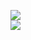 [![](https://img.shields.io/badge/Made%20With-Github%20Spray-lightgrey.svg?style=for-the-badge&logo=github)](https://github.com/Annihil/github-spray#9880)  
[![](https://i.imgur.com/2DrTn0Z.gif)](https://github.com/Annihil/github-spray)